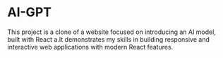 # AI-GPT
This project is a clone of a website focused on introducing an AI model, built with React a.It demonstrates my skills in building responsive and interactive web applications with modern React features.
